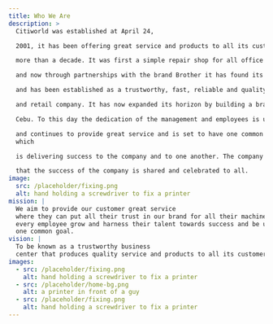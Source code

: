 ```yaml
---
title: Who We Are
description: >
  Citiworld was established at April 24,

  2001, it has been offering great service and products to all its customers for

  more than a decade. It was first a simple repair shop for all office equipment

  and now through partnerships with the brand Brother it has found its footing

  and has been established as a trustworthy, fast, reliable and quality service

  and retail company. It has now expanded its horizon by building a branch in

  Cebu. To this day the dedication of the management and employees is unwavering

  and continues to provide great service and is set to have one common goal
  which

  is delivering success to the company and to one another. The company believes

  that the success of the company is shared and celebrated to all.
image:
  src: /placeholder/fixing.png
  alt: hand holding a screwdriver to fix a printer
mission: |
  We aim to provide our customer great service
  where they can put all their trust in our brand for all their machines and let
  every employee grow and harness their talent towards success and be united for
  one common goal.
vision: |
  To be known as a trustworthy business
  center that produces quality service and products to all its customers.
images:
  - src: /placeholder/fixing.png
    alt: hand holding a screwdriver to fix a printer
  - src: /placeholder/home-bg.png
    alt: a printer in front of a guy
  - src: /placeholder/fixing.png
    alt: hand holding a screwdriver to fix a printer
---
```



